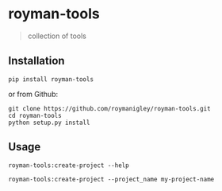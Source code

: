# royman-tools
> collection of tools

## Installation
```
pip install royman-tools
```
or from Github:
```
git clone https://github.com/roymanigley/royman-tools.git
cd royman-tools
python setup.py install
```

## Usage
```
royman-tools:create-project --help

royman-tools:create-project --project_name my-project-name
```
